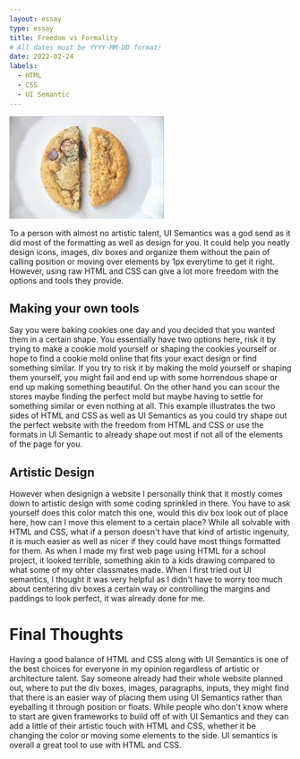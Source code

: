 ```yaml
---
layout: essay
type: essay
title: Freedom vs Formality
# All dates must be YYYY-MM-DD format!
date: 2022-02-24
labels:
  - HTML
  - CSS
  - UI Semantic
---
```


<img class="ui tiny right spaced image" src="../images/art.jpg">


To a person with almost no artistic talent, UI Semantics was a god send as it did most of the formatting as well as design for you. It could help you neatly design icons, images, div boxes and organize them without the pain of calling position or moving over elements by 1px everytime to get it right. However, using raw HTML and CSS can give a lot more freedom with the options and tools they provide.

## Making your own tools

Say you were baking cookies one day and you decided that you wanted them in a certain shape. You essentially have two options here, risk it by trying to make a cookie mold yourself or shaping the cookies yourself or hope to find a cookie mold online that fits your exact design or find something similar. If you try to risk it by making the mold yourself or shaping them yourself, you might fail and end up with some horrendous shape or end up making something beautiful. On the other hand you can scour the stores maybe finding the perfect mold but maybe having to settle for something similar or even nothing at all. This example illustrates the two sides of HTML and CSS as well as UI Semantics as you could try shape out the perfect website with the freedom from HTML and CSS or use the formats in UI Semantic to already shape out most if not all of the elements of the page for you.

## Artistic Design

However when designign a website I personally think that it mostly comes down to artistic design with some coding sprinkled in there. You have to ask yourself does this color match this one, would this div box look out of place here, how can I move this element to a certain place? While all solvable with HTML and CSS, what if a person doesn't have that kind of artistic ingenuity, it is much easier as well as nicer if they could have most things formatted for them. As when I made my first web page using HTML for a school project, it looked terrible, something akin to a kids drawing compared to what some of my ohter classmates made. When I first tried out UI semantics, I thought it was very helpful as I didn't have to worry too much about centering div boxes a certain way or controlling the margins and paddings to look perfect, it was already done for me.

# Final Thoughts

Having a good balance of HTML and CSS along with UI Semantics is one of the best choices for everyone in my opinion regardless of artistic or architecture talent. Say someone already had their whole website planned out, where to put the div boxes, images, paragraphs, inputs, they might find that there is an easier way of placing them using UI Semantics rather than eyeballing it through position or floats. While people who don't know where to start are given frameworks to build off of with UI Semantics and they can add a little of their artistic touch with HTML and CSS, whether it be changing the color or moving some elements to the side. UI semantics is overall a great tool to use with HTML and CSS.

